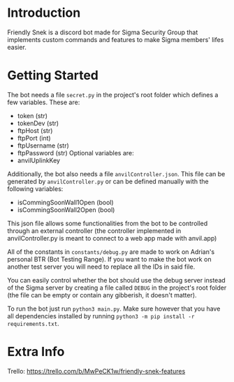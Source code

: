 # Introduction

Friendly Snek is a discord bot made for Sigma Security Group that implements custom commands and features to make Sigma members' lifes easier.

# Getting Started

The bot needs a file `secret.py` in the project's root folder which defines a few variables. These are:
* token (str)
* tokenDev (str)
* ftpHost (str)
* ftpPort (int)
* ftpUsername (str)
* ftpPassword (str)
Optional variables are:
* anvilUplinkKey

Additionally, the bot also needs a file `anvilController.json`. This file can be generated by `anvilController.py` or can be defined manually with the following variables:
* isCommingSoonWall1Open (bool)
* isCommingSoonWall2Open (bool)

This json file allows some functionalities from the bot to be controlled through an external controller (the controller implemented in anvilController.py is meant to connect to a web app made with anvil.app)

All of the constants in `constants/debug.py` are made to work on Adrian's personal BTR (Bot Testing Range). If you want to make the bot work on another test server you will need to replace all the IDs in said file.

You can easily control whether the bot should use the debug server instead of the Sigma server by creating a file called `DEBUG` in the project's root folder (the file can be empty or contain any gibberish, it doesn't matter).

To run the bot just run `python3 main.py`. Make sure however that you have all dependencies installed by running `python3 -m pip install -r requirements.txt`.

# Extra Info

Trello: https://trello.com/b/MwPeCK1w/friendly-snek-features